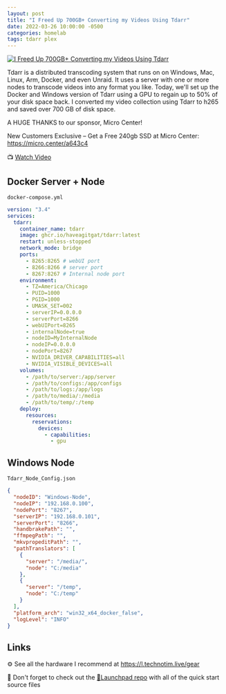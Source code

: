 ```yaml
---
layout: post
title: "I Freed Up 700GB+ Converting my Videos Using Tdarr"
date: 2022-03-26 10:00:00 -0500
categories: homelab 
tags: tdarr plex
---
```


[![I Freed Up 700GB+ Converting my Videos Using Tdarr](https://img.youtube.com/vi/UA1Sktq40pA/0.jpg)](https://www.youtube.com/watch?v=UA1Sktq40pA "I Freed Up 700GB+ Converting my Videos Using Tdarr")

Tdarr is a distributed transcoding system that runs on on Windows, Mac, Linux, Arm, Docker, and even Unraid.  It uses a server with one or more nodes to transcode videos into any format you like.  Today, we'll set up the Docker and Windows version of Tdarr using a GPU to regain up to 50% of your disk space back.  I converted my video collection using Tdarr to h265 and saved over 700 GB of disk space.  

A HUGE THANKS to our sponsor, Micro Center! 

New Customers Exclusive – Get a Free 240gb SSD at Micro Center: <https://micro.center/a643c4>

📺 [Watch Video](https://www.youtube.com/watch?v=UA1Sktq40pA)

## Docker Server + Node

`docker-compose.yml`

```yml
version: "3.4"
services:
  tdarr:
    container_name: tdarr
    image: ghcr.io/haveagitgat/tdarr:latest
    restart: unless-stopped
    network_mode: bridge
    ports:
      - 8265:8265 # webUI port
      - 8266:8266 # server port
      - 8267:8267 # Internal node port
    environment:
      - TZ=America/Chicago
      - PUID=1000
      - PGID=1000
      - UMASK_SET=002
      - serverIP=0.0.0.0
      - serverPort=8266
      - webUIPort=8265
      - internalNode=true
      - nodeID=MyInternalNode
      - nodeIP=0.0.0.0
      - nodePort=8267
      - NVIDIA_DRIVER_CAPABILITIES=all
      - NVIDIA_VISIBLE_DEVICES=all
    volumes:
      - /path/to/server:/app/server
      - /path/to/configs:/app/configs
      - /path/to/logs:/app/logs
      - /path/to/media/:/media
      - /path/to/temp/:/temp
    deploy:
      resources:
        reservations:
          devices:
            - capabilities:
              - gpu
```

## Windows Node

`Tdarr_Node_Config.json`

```json
{
  "nodeID": "Windows-Node",
  "nodeIP": "192.168.0.100",
  "nodePort": "8267",
  "serverIP": "192.168.0.101",
  "serverPort": "8266",
  "handbrakePath": "",
  "ffmpegPath": "",
  "mkvpropeditPath": "",
  "pathTranslators": [
    {
      "server": "/media/",
      "node": "C:/media"
    },
    {
      "server": "/temp",
      "node": "C:/temp"
    }
  ],
  "platform_arch": "win32_x64_docker_false",
  "logLevel": "INFO"
}
```


## Links

⚙️ See all the hardware I recommend at <https://l.technotim.live/gear>

🚀 Don't forget to check out the [🚀Launchpad repo](https://l.technotim.live/quick-start) with all of the quick start source files
